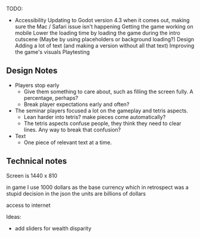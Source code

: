 TODO:

 - Accessibility
Updating to Godot version 4.3 when it comes out, making sure the Mac / Safari issue isn't happening
Getting the game working on mobile
Lower the loading time by loading the game during the intro cutscene (Maybe by using placeholders or background loading?)
Design
Adding a lot of text (and making a version without all that text)
Improving the game's visuals
Playtesting

Design Notes
------------

 - Players stop early
   - Give them something to care about, such as filling the screen fully. A percentage, perhaps?
   - Break player expectations early and often?
 - The seminar players focused a lot on the gameplay and tetris aspects.
   - Lean harder into tetris? make pieces come automatically?
   - The tetris aspects confuse people, they think they need to clear lines. Any way to break that confusion?
 - Text
   - One piece of relevant text at a time.

Technical notes
---------------

Screen is 1440 x 810

in game I use 1000 dollars as the base currency which in retrospect was a stupid decision
in the json the units are billions of dollars

access to internet

Ideas:

 - add sliders for wealth disparity
